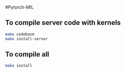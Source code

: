 #Pytorch-MIL

## To compile server code with kernels

```bash
make codebase
make install-server
```

## To compile all

```bash
make install
```
